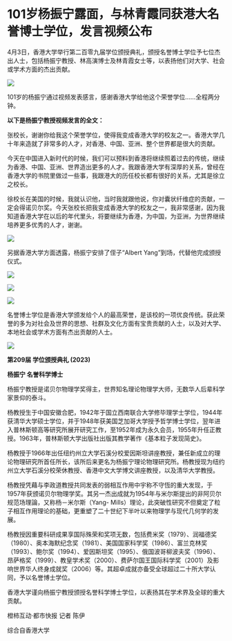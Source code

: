 # 101岁杨振宁露面，与林青霞同获港大名誉博士学位，发言视频公布

4月3日，香港大学举行第二百零九届学位颁授典礼，颁授名誉博士学位予七位杰出人士，包括杨振宁教授、林高演博士及林青霞女士等，以表扬他们对大学、社会或学术方面的杰出贡献。

![](https://inews.gtimg.com/newsapp_bt/0/15771376824/1000)

101岁的杨振宁通过视频发表感言，感谢香港大学给他这个荣誉学位……全程两分钟。

**以下是杨振宁教授视频发言的全文：**

张校长，谢谢你给我这个荣誉学位，使得我变成香港大学的校友之一。香港大学几十年来造就了非常多的人才，对香港、中国、亚洲、整个世界都是很大的贡献。

今天在中国进入新时代的时候，我们可以预料到香港将继续照着过去的传统，继续为香港、中国、亚洲、世界造出更多的人才。我跟香港大学有深厚的关系，曾经在香港大学的书院里做过一些事，我跟港大的历任校长都有很好的关系，尤其是徐立之校长。

徐校长在美国的时候，我就认识他，当时我就跟他说，你对囊状纤维症的贡献，一定会得诺贝尔奖。今天张校长把我变成香港大学的校友之一，我非常感谢，因为我知道香港大学在以后的年代里头，将要继续为香港，为中国，为亚洲，为世界继续培养更多优秀的人才，谢谢。

![](https://inews.gtimg.com/newsapp_bt/0/15771376826/1000)

另据香港大学方面透露，杨振宁安排了侄子“Albert Yang”到场，代替他完成颁授仪式。

![](https://inews.gtimg.com/newsapp_bt/0/15771376853/1000)

![](https://inews.gtimg.com/newsapp_bt/0/15771376855/1000)

![](https://inews.gtimg.com/newsapp_bt/0/15771376857/1000)

名誉博士学位是香港大学颁发给个人的最高荣誉，是该校的一项优良传统。获此荣誉的多为对社会及世界的思想、社群及文化方面有宝贵贡献的人士，以及对大学、本地社会或学术方面有杰出贡献的人士。

![](https://inews.gtimg.com/newsapp_bt/0/15771376879/1000)

**第209届 学位颁授典礼 (2023)**

**杨振宁 名誉科学博士**

杨振宁教授是诺贝尔物理学奖得主，世界知名理论物理学大师，无数华人后辈科学家景仰的泰斗。

杨教授生于中国安徽合肥，1942年于国立西南联合大学修毕理学士学位，1944年获清华大学硕士学位，并于1948年获美国芝加哥大学授予哲学博士学位，翌年进入普林斯顿高等研究所展开研究工作，至1952年成为永久会员，1955年升任正教授。1963年，普林斯顿大学出版社出版其教学著作《基本粒子发现简史》。

杨教授于1966年出任纽约州立大学石溪分校爱因斯坦讲座教授，兼任新成立的理论物理研究所首任所长，该所后来更名为杨振宁理论物理研究所。杨教授现为纽约州立大学石溪分校荣休教授、香港中文大学博文讲座教授，以及清华大学教授。

杨教授凭藉与李政道教授共同发表的弱相互作用中宇称不守恆的重大发现，于1957年获颁诺贝尔物理学奖。其另一杰出成就为1954年与米尔斯提出的非阿贝尔规范场理論，又称杨－米尔斯（Yang-
Mills）理论，此突破性研究不但奠定了粒子相互作用理论的基础，更重塑了二十世纪下半叶以来物理学与现代几何学的发展。

杨教授因重要科研成果享国际殊荣和奖项无数，包括费米奖（1979）、润福德奖（1980）、奥本海默纪念奖（1981）、美国国家科学奖（1986）、富兰克林奖（1993）、鲍尔奖（1994）、爱因斯坦奖（1995）、俄国波哥柳波夫奖（1996）、昂萨格奖（1999）、教皇学术奖（2000）、费萨尔国王国际科学奖（2001）及影响世界华人终身成就奖（2006）等。其超卓成就亦备受全球超过二十所大学认同，予以名誉博士学位。

香港大学谨向杨振宁教授颁授名誉科学博士学位，以表扬其在学术界及全球的重大贡献。

橙柿互动·都市快报 记者 陈伊

综合自香港大学

